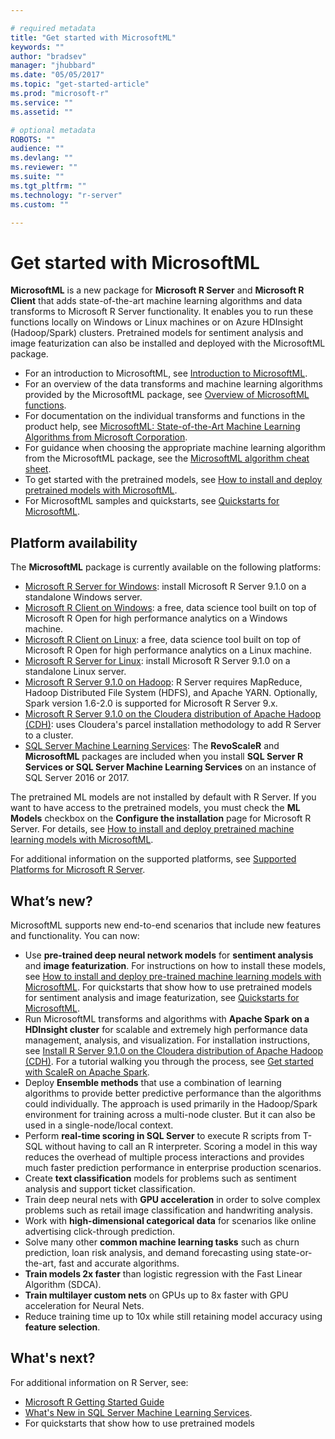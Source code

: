 ```yaml
---

# required metadata
title: "Get started with MicrosoftML"
keywords: ""
author: "bradsev"
manager: "jhubbard"
ms.date: "05/05/2017"
ms.topic: "get-started-article"
ms.prod: "microsoft-r"
ms.service: ""
ms.assetid: ""

# optional metadata
ROBOTS: ""
audience: ""
ms.devlang: ""
ms.reviewer: ""
ms.suite: ""
ms.tgt_pltfrm: ""
ms.technology: "r-server"
ms.custom: ""

---
```


# Get started with MicrosoftML

**MicrosoftML** is a new package for **Microsoft R Server** and **Microsoft R Client** that adds state-of-the-art machine learning algorithms and data transforms to Microsoft R Server functionality. It enables you to run these functions locally on Windows or Linux machines or on Azure HDInsight (Hadoop/Spark) clusters. Pretrained models for sentiment analysis and image featurization can also be installed and deployed with the  MicrosoftML package.

- For an introduction to MicrosoftML, see [Introduction to MicrosoftML](microsoftml-introduction.md).
- For an overview of the data transforms and machine learning algorithms provided by the MicrosoftML package, see [Overview of MicrosoftML functions](overview-microsoftml-functions.md).
- For documentation on the individual transforms and functions in the product help, see [MicrosoftML: State-of-the-Art Machine Learning Algorithms from Microsoft Corporation](microsoftml/microsoftml.md).
- For guidance when choosing the appropriate machine learning algorithm from the MicrosoftML package, see the [MicrosoftML algorithm cheat sheet](microsoftml-algorithm-cheat-sheet.md).
- To get started with the pretrained models, see [How to install and deploy pretrained models with MicrosoftML](deploy-pretrained-microsoftml-models.md).
- For MicrosoftML samples and quickstarts, see [Quickstarts for MicrosoftML](microsoftml-quickstarts.md).


<a name="platform-availability"></a>
## Platform availability
The **MicrosoftML** package is currently available on the following platforms:

- [Microsoft R Server for Windows](rserver-install-windows.md): install Microsoft R Server 9.1.0 on a standalone Windows server.
- [Microsoft R Client on Windows](r-client-install-windows.md): a free, data science tool built on top of Microsoft R Open for high performance analytics on a Windows machine.
- [Microsoft R Client on Linux](r-client-install-linux.md): a free, data science tool built on top of Microsoft R Open for high performance analytics on a Linux machine.
- [Microsoft R Server for Linux](rserver-install-linux-server.md): install Microsoft R Server 9.1.0 on a standalone Linux server.
- [Microsoft R Server 9.1.0 on Hadoop](rserver-install-hadoop.md): R Server requires MapReduce, Hadoop Distributed File System (HDFS), and Apache YARN. Optionally, Spark version 1.6-2.0 is supported for Microsoft R Server 9.x.
- [Microsoft R Server 9.1.0 on the Cloudera distribution of Apache Hadoop (CDH)](rserver-install-cloudera.md): uses Cloudera's parcel installation methodology to add R Server to a cluster.
- [SQL Server Machine Learning Services](sql-server-r-services.md): The **RevoScaleR** and **MicrosoftML** packages are included when you install **SQL Server R Services or SQL Server Machine Learning Services** on an instance of SQL Server 2016 or 2017.
 
The pretrained ML models are not installed by default with R Server. If you want to have access to the pretrained models, you must check the **ML Models** checkbox on the **Configure the installation** page for Microsoft R Server. For details, see [How to install and deploy pretrained machine learning models with MicrosoftML](deploy-pretrained-microsoftml-models.md).

For additional information on the supported platforms, see [Supported Platforms for Microsoft R Server](rserver-install-supported-platforms.md).

## What’s new?

MicrosoftML supports new end-to-end scenarios that include new features and functionality. You can now:

-  Use **pre-trained deep neural network models** for **sentiment analysis** and **image featurization**. For instructions on how to install these models, see [How to install and deploy pre-trained machine learning models with MicrosoftML](deploy-pretrained-microsoftml-models.md). For quickstarts that show how to use pretrained models for sentiment analysis and image featurization, see [Quickstarts for MicrosoftML](microsoftml-quickstarts.md).
-  Run MicrosoftML transforms and algorithms with **Apache Spark on a HDInsight cluster** for scalable and extremely high performance data management, analysis, and visualization. For installation instructions, see [Install R Server 9.1.0 on the Cloudera distribution of Apache Hadoop (CDH)](rserver-install-cloudera.md). For a tutorial walking you through the process, see [Get started with ScaleR on Apache Spark](scaler-spark-getting-started.md).
-  Deploy **Ensemble methods** that use a combination of learning algorithms to provide better predictive performance than the algorithms could individually. The approach is used primarily in the Hadoop/Spark environment for training across a multi-node cluster. But it can also be used in a single-node/local context.
-  Perform **real-time scoring in SQL Server** to execute R scripts from T-SQL without having to call an R interpreter. Scoring a model in this way reduces the overhead of multiple process interactions and provides much faster prediction performance in enterprise production scenarios. 
-	Create **text classification** models for problems such as sentiment analysis and support ticket classification. 
-	Train deep neural nets with **GPU acceleration** in order to solve complex problems such as retail image classification and handwriting analysis.
-	Work with **high-dimensional categorical data** for scenarios like online advertising click-through prediction.
-	Solve many other **common machine learning tasks** such as churn prediction, loan risk analysis, and demand forecasting using state-or-the-art, fast and accurate algorithms.
- **Train models 2x faster** than logistic regression with the Fast Linear Algorithm (SDCA).
- **Train multilayer custom nets** on GPUs up to 8x faster with GPU acceleration for Neural Nets.
- Reduce training time up to 10x while still retaining model accuracy using **feature selection**.


## What's next?

For additional information on R Server, see:

- [Microsoft R Getting Started Guide](microsoft-r-getting-started.md)
- [What's New in SQL Server Machine Learning  Services](https://msdn.microsoft.com/en-us/library/mt604847.aspx).
- For quickstarts that show how to use pretrained models  








